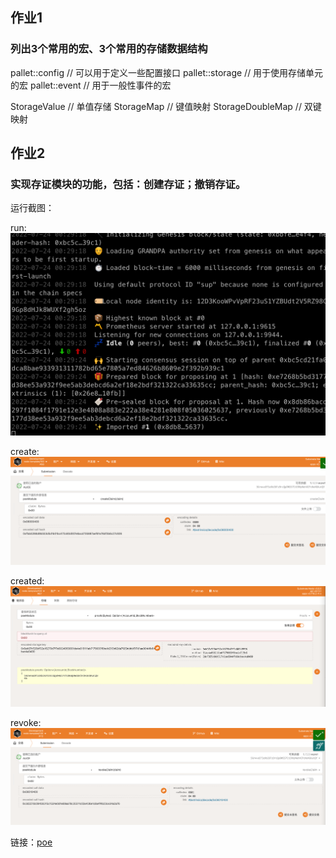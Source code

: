 
## 作业1
### 列出3个常用的宏、3个常用的存储数据结构

pallet::config // 可以用于定义一些配置接口
pallet::storage // 用于使用存储单元的宏
pallet::event // 用于一般性事件的宏

StorageValue // 单值存储
StorageMap // 键值映射
StorageDoubleMap // 双键映射


## 作业2
### 实现存证模块的功能，包括：创建存证；撤销存证。


运行截图：

run:![image](https://github.com/weartist/solution/blob/main/solution_05/static/run.png)

create:![image](https://github.com/weartist/solution/blob/main/solution_05/static/create.png)

created:![image](https://github.com/weartist/solution/blob/main/solution_05/static/created.png)

revoke:![image](https://github.com/weartist/solution/blob/main/solution_05/static/revoke.png)


链接：[poe](https://github.com/weartist/solution/tree/main/solution_05/poe)